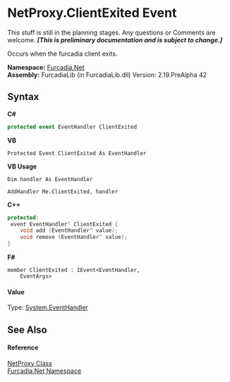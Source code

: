 # NetProxy.ClientExited Event
This stuff is still in the planning stages. Any questions or Comments are welcome. _**\[This is preliminary documentation and is subject to change.\]**_

Occurs when the furcadia client exits.

**Namespace:**&nbsp;<a href="N_Furcadia_Net">Furcadia.Net</a><br />**Assembly:**&nbsp;FurcadiaLib (in FurcadiaLib.dll) Version: 2.19.PreAlpha 42

## Syntax

**C#**<br />
``` C#
protected event EventHandler ClientExited
```

**VB**<br />
``` VB
Protected Event ClientExited As EventHandler
```

**VB Usage**<br />
``` VB Usage
Dim handler As EventHandler

AddHandler Me.ClientExited, handler

```

**C++**<br />
``` C++
protected:
 event EventHandler^ ClientExited {
	void add (EventHandler^ value);
	void remove (EventHandler^ value);
}
```

**F#**<br />
``` F#
member ClientExited : IEvent<EventHandler,
    EventArgs>

```


#### Value
Type: <a href="http://msdn2.microsoft.com/en-us/library/xhb70ccc" target="_blank">System.EventHandler</a>

## See Also


#### Reference
<a href="T_Furcadia_Net_NetProxy">NetProxy Class</a><br /><a href="N_Furcadia_Net">Furcadia.Net Namespace</a><br />